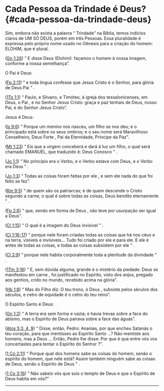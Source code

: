 # Cada Pessoa da Trindade é Deus? {#cada-pessoa-da-trindade-deus}

Sim, embora não exista a palavra “ Trindade” na Bíblia, temos indícios claros de UM SÓ DEUS, porém em três Pessoas. Essa pluralidade é expressa pelo próprio nome usado no Gênesis para a criação do homem: ELOHIM, que é plural.

([Gn 1:26](http://bibliaonline.com.br/acf/gn/1/26)) “ E disse Deus (Elohim): façamos o homem à nossa imagem, conforme a nossa semelhança”.

O Pai é Deus:

([Fp 2:11](http://bibliaonline.com.br/acf/fp/2/11)) “ e toda língua confesse que Jesus Cristo é o Senhor, para glória de Deus Pai ” .

([1Ts 1:1](http://bibliaonline.com.br/acf/1ts/1/1)) “ Paulo, e Silvano, e Timóteo, à igreja dos tessalonicenses, em Deus, o Pai , e no Senhor Jesus Cristo: graça e paz tenhais de Deus, nosso Pai, e do Senhor Jesus Cristo”.

Jesus é Deus:

([Is 9:6](http://bibliaonline.com.br/acf/is/9/6)) “ Porque um menino nos nasceu, um filho se nos deu; e o principado está sobre os seus ombros; e o seu nome será Maravilhoso Conselheiro, Deus Forte , Pai da Eternidade, Príncipe da Paz”.

([Mt 1:23](http://bibliaonline.com.br/acf/mt/1/23)) “ Eis que a virgem conceberá e dará à luz um filho, o qual será chamado EMANUEL, que traduzido é: Deus Conosco ” .

([Jo 1:1](http://bibliaonline.com.br/acf/jo/1/1)) “ No princípio era o Verbo, e o Verbo estava com Deus, e o Verbo era Deus ” .

([Jo 1:3](http://bibliaonline.com.br/acf/jo/1/3)) “ Todas as coisas foram feitas por ele , e sem ele nada do que foi feito se fez”.

([Rm 9:5](http://bibliaonline.com.br/acf/rm/9/5)) “ de quem são os patriarcas; e de quem descende o Cristo segundo a carne, o qual é sobre todas as coisas, Deus bendito eternamente ” .

([Fp 2:6](http://bibliaonline.com.br/acf/fp/2/6)) “ que, sendo em forma de Deus , não teve por usurpação ser igual a Deus”.

([Cl 1:15](http://bibliaonline.com.br/acf/cl/1/15)) “ O qual é a imagem do Deus invisível ” .

([Cl 1:16-17](http://bibliaonline.com.br/acf/cl/1/16-17)) “ porque nele foram criadas todas as coisas que há nos céus e na terra, visíveis e invisíveis... Tudo foi criado por ele e para ele. E ele é antes de todas as coisas, e todas as coisas subsistem por ele ” .

([Cl 2:9](http://bibliaonline.com.br/acf/cl/2/9)) “ porque nele habita corporalmente toda a plenitude da divindade ” .

([1Tm 3:16](http://bibliaonline.com.br/acf/1tm/3/16)) “ E, sem dúvida alguma, grande é o mistério da piedade: Deus se manifestou em carne , foi justificado no Espírito, visto dos anjos, pregado aos gentios, crido no mundo, recebido acima na glória”.

([Hb 1:8](http://bibliaonline.com.br/acf/hb/1/8)) “ Mas do Filho diz: O teu trono, ó Deus , subsiste pelos séculos dos séculos, e cetro de equidade é o cetro do teu reino”.

O Espírito Santo é Deus:

([Gn 1:2](http://bibliaonline.com.br/acf/gn/1/2)) “ A terra era sem forma e vazia; e havia trevas sobre a face do abismo, mas o Espírito de Deus pairava sobre a face das águas”.

([Atos 5:3, 4, 9](http://bibliaonline.com.br/acf/atos/5/3,4,9)) “ Disse, então, Pedro: Ananias, por que encheu Satanás o teu coração, para que mentisses ao Espírito Santo ...? Não mentiste aos homens, mas a Deus ... Então, Pedro lhe disse: Por que é que entre vós vos concertastes para tentar o Espírito do Senhor ?”.

([1 Co 2:11](http://bibliaonline.com.br/acf/1co/2/11)) “ Porque qual dos homens sabe as coisas do homem, senão o espírito do homem, que nele está? Assim também ninguém sabe as coisas de Deus, senão o Espírito de Deus ” .

([1 Co 3:16](http://bibliaonline.com.br/acf/1co/3/16)) “ Não sabeis vós que sois o templo de Deus e que o Espírito de Deus habita em vós?”

*****